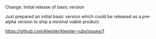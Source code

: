 Change: Initial release of basic version

Just prepared an initial basic version which could be released as a pre-alpha
version to ship a minimal viable product.

https://github.com/kleister/kleister-ruby/issues/1
